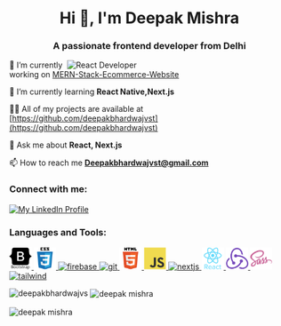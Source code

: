 <h1 align="center">Hi 👋, I'm Deepak Mishra</h1>
<h3 align="center">A passionate frontend developer from Delhi</h3>

  <img align="right" alt="React Developer" width="400" src="https://user-images.githubusercontent.com/55389276/140866485-8fb1c876-9a8f-4d6a-98dc-08c4981eaf70.gif"/>

🔭 I’m currently working on [MERN-Stack-Ecommerce-Website](https://github.com/deepakbhardwajvst/MERN-Stack-Ecommerce-Website)

🌱 I’m currently learning **React Native,Next.js**

👨‍💻 All of my projects are available at [https://github.com/deepakbhardwajvst](https://github.com/deepakbhardwajvst)

💬 Ask me about **React, Next.js**

📫 How to reach me **Deepakbhardwajvst@gmail.com**

<h3 align="left">Connect with me:</h3>
<p align="left">
<a href="[www.linkedin.com/in/deepak-mishra-4b125b241](https://www.linkedin.com/in/deepak-mishra-4b125b241/)" target="blank"><img align="center" src="https://raw.githubusercontent.com/rahuldkjain/github-profile-readme-generator/master/src/images/icons/Social/linked-in-alt.svg" alt="My LinkedIn Profile" height="30" width="40" /></a>
</p>

<h3 align="left">Languages and Tools:</h3>
<p align="left"> <a href="https://getbootstrap.com" target="_blank" rel="noreferrer"> <img src="https://raw.githubusercontent.com/devicons/devicon/master/icons/bootstrap/bootstrap-plain-wordmark.svg" alt="bootstrap" width="40" height="40"/> </a> <a href="https://www.w3schools.com/css/" target="_blank" rel="noreferrer"> <img src="https://raw.githubusercontent.com/devicons/devicon/master/icons/css3/css3-original-wordmark.svg" alt="css3" width="40" height="40"/> </a> <a href="https://firebase.google.com/" target="_blank" rel="noreferrer"> <img src="https://www.vectorlogo.zone/logos/firebase/firebase-icon.svg" alt="firebase" width="40" height="40"/> </a> <a href="https://git-scm.com/" target="_blank" rel="noreferrer"> <img src="https://www.vectorlogo.zone/logos/git-scm/git-scm-icon.svg" alt="git" width="40" height="40"/> </a> <a href="https://www.w3.org/html/" target="_blank" rel="noreferrer"> <img src="https://raw.githubusercontent.com/devicons/devicon/master/icons/html5/html5-original-wordmark.svg" alt="html5" width="40" height="40"/> </a> <a href="https://developer.mozilla.org/en-US/docs/Web/JavaScript" target="_blank" rel="noreferrer"> <img src="https://raw.githubusercontent.com/devicons/devicon/master/icons/javascript/javascript-original.svg" alt="javascript" width="40" height="40"/> </a> <a href="https://nextjs.org/" target="_blank" rel="noreferrer"> <img src="https://cdn.worldvectorlogo.com/logos/nextjs-2.svg" alt="nextjs" width="40" height="40"/> </a> <a href="https://reactjs.org/" target="_blank" rel="noreferrer"> <img src="https://raw.githubusercontent.com/devicons/devicon/master/icons/react/react-original-wordmark.svg" alt="react" width="40" height="40"/> </a> <a href="https://redux.js.org" target="_blank" rel="noreferrer"> <img src="https://raw.githubusercontent.com/devicons/devicon/master/icons/redux/redux-original.svg" alt="redux" width="40" height="40"/> </a> <a href="https://sass-lang.com" target="_blank" rel="noreferrer"> <img src="https://raw.githubusercontent.com/devicons/devicon/master/icons/sass/sass-original.svg" alt="sass" width="40" height="40"/> </a> <a href="https://tailwindcss.com/" target="_blank" rel="noreferrer"> <img src="https://www.vectorlogo.zone/logos/tailwindcss/tailwindcss-icon.svg" alt="tailwind" width="40" height="40"/> </a> </p>

<p><img align="left" src="https://github-readme-stats.vercel.app/api/top-langs?username=deepakbhardwajvst&show_icons=true&locale=en&layout=compact" alt="deepakbhardwajvs" /></p>

<p>&nbsp;<img align="center" src="https://github-readme-stats.vercel.app/api?username=deepakbhardwajvst&show_icons=true&locale=en" alt="deepak mishra" /></p>

<p><img align="center" src="https://github-readme-streak-stats.herokuapp.com/?user=deepakbhardwajvst&" alt="deepak mishra" /></p>
